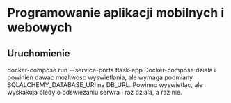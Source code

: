 # Programowanie aplikacji mobilnych i webowych

## Uruchomienie
docker-compose run --service-ports flask-app
Docker-compose dziala i powinien dawac mozliwosc wyswietlania, ale wymaga podmiany SQLALCHEMY_DATABASE_URI na DB_URL.
Powinno wyswietlac, ale wyskakuja bledy o odswiezaniu serwra i raz dziala, a raz nie.
